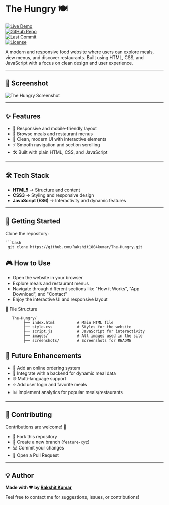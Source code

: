 # The Hungry 🍽️

[![Live Demo](https://img.shields.io/badge/Live-Demo-blue)](https://rakshit1804kumar.github.io/The-Hungry/)  
[![GitHub Repo](https://img.shields.io/badge/GitHub-Repository-black?logo=github)](https://github.com/Rakshit1804kumar/The-Hungry)  
[![Last Commit](https://img.shields.io/github/last-commit/Rakshit1804kumar/The-Hungry)]()  
[![License](https://img.shields.io/badge/License-MIT-green)](LICENSE)

A modern and responsive food website where users can explore meals, view menus, and discover restaurants. Built using HTML, CSS, and JavaScript with a focus on clean design and user experience.

---

## 📸 Screenshot
  

![The Hungry Screenshot](https://github.com/Rakshit1804kumar/The-Hungry/raw/main/screenshots/screenshot.png)

---

## ✨ Features

- 📱 Responsive and mobile-friendly layout  
- 🍔 Browse meals and restaurant menus  
- 🎨 Clean, modern UI with interactive elements  
- ⚡ Smooth navigation and section scrolling  
- 🛠️ Built with plain HTML, CSS, and JavaScript  

---

## 🛠️ Tech Stack

- **HTML5** → Structure and content  
- **CSS3** → Styling and responsive design  
- **JavaScript (ES6)** → Interactivity and dynamic features  

---

## 🚀 Getting Started

Clone the repository:

    ```bash
     git clone https://github.com/Rakshit1804kumar/The-Hungry.git


## 🎮 How to Use

- Open the website in your browser  
- Explore meals and restaurant menus  
- Navigate through different sections like "How it Works", "App Download", and "Contact"  
- Enjoy the interactive UI and responsive layout






📂 File Structure

       The-Hungry/
            ├── index.html          # Main HTML file
            ├── style.css           # Styles for the website
            ├── script.js           # JavaScript for interactivity
            ├── images/             # All images used in the site
            ├── screenshots/        # Screenshots for README



## 🔮 Future Enhancements

- 🛒 Add an online ordering system  
- 🔄 Integrate with a backend for dynamic meal data  
- 🌐 Multi-language support  
- ⭐ Add user login and favorite meals  
- 📊 Implement analytics for popular meals/restaurants  

---

## 🤝 Contributing

Contributions are welcome! 🎉  

- 🍴 Fork this repository  
- 🌱 Create a new branch (`feature-xyz`)  
- 💻 Commit your changes  
- 🚀 Open a Pull Request  

---

## 💡 Author

**Made with ❤️ by [Rakshit Kumar](https://github.com/Rakshit1804kumar)**  

Feel free to contact me for suggestions, issues, or contributions!
